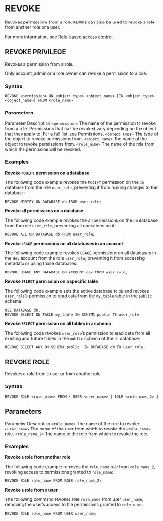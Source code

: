 # [](#revoke)REVOKE

Revokes permissions from a role. `REVOKE` can also be used to revoke a role from another role or a user.

For more information, see [Role-based access control](/Guides/security/rbac.html).

## [](#revoke-privilege)REVOKE PRIVILEGE

Revokes a permission from a role.

Only account\_admin or a role owner can revoke a permission to a role.

### [](#syntax)Syntax

```
REVOKE <permission> ON <object_type> <object_name> [IN <object_type> <object_name>] FROM <role_name>
```

### [](#parameters)Parameters

Parameter Description `<permission>` The name of the permission to revoke from a role. Permissions that can be revoked vary depending on the object that they apply to. For a full list, see [Permissions](/Overview/Security/Role-Based%20Access%20Control/). `<object_type>` The type of the object to revoke permissions from. `<object_name>` The name of the object to revoke permissions from. `<role_name>` The name of the role from which the permission will be revoked.

### [](#examples)Examples

**Revoke `MODIFY` permission on a database**

The following code example revokes the `MODIFY` permission on the `db` database from the role `user_role`, preventing it from making changes to the database:

```
REVOKE MODIFY ON DATABASE db FROM user_role;
```

**Revoke all permissions on a database**

The following code example revokes the all permissions on the `db` database from the role `user_role`, preventing all operations on it:

```
REVOKE ALL ON DATABASE db FROM user_role;
```

**Revoke `USAGE` permissions on all databases in an account**

The following code example revokes `USAGE` permissions on all databases in the `dev` account from the role `user_role`, preventing it from accessing metadata or using those databases:

```
REVOKE USAGE ANY DATABASE ON ACCOUNT dev FROM user_role;
```

**Revoke `SELECT` permission on a specific table**

The following code example sets the active database to `db` and revokes `user_role`’s permission to read data from the `my_table` table in the `public` schema.:

```
USE DATABASE db;
REVOKE SELECT ON TABLE my_table IN SCHEMA public TO user_role;
```

**Revoke `SELECT` permission on all tables in a schema**

The following code revokes `user_role`’s permission to read data from all existing and future tables in the `public` schema of the `db` database:

```
REVOKE SELECT ANY ON SCHEMA public  IN DATABASE db TO user_role;
```

## [](#revoke-role)REVOKE ROLE

Revokes a role from a user or from another role.

### [](#syntax-1)Syntax

```
REVOKE ROLE <role_name> FROM { USER <user_name> | ROLE <role_name_2> }
```

## [](#parameters-1)Parameters

Parameter Description `<role_name>` The name of the role to revoke. `<user_name>` The name of the user from which to revoke the `<role_name>` role. `<role_name_2>` The name of the role from which to revoke the role.

### [](#examples-1)Examples

**Revoke a role from another role**

The following code example removes the `role_name` role from `role_name_2`, revoking access to permissions granted to `role_name`:

```
REVOKE ROLE role_name FROM ROLE role_name_2;
```

**Revoke a role from a user**

The following command revokes role `role_name` from user `user_name`, removing the user’s access to the permissions granted to `role_name`:

```
REVOKE ROLE role_name FROM USER user_name;
```